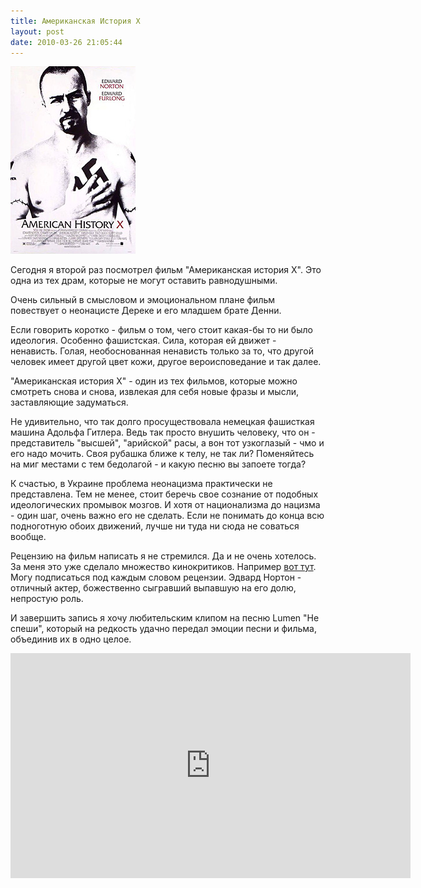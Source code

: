 ```yaml
---
title: Американская История X
layout: post
date: 2010-03-26 21:05:44
---
```


![American History X](/static/2010-03-26/x/American-History-X.jpg)

Сегодня я второй раз посмотрел фильм "Американская история Х". Это одна из тех драм, которые не могут оставить равнодушными.

Очень сильный в смысловом и эмоциональном плане фильм повествует о неонацисте Дереке и его младшем брате Денни.

Если говорить коротко - фильм о том, чего стоит какая-бы то ни было идеология. Особенно фашистская. Сила, которая ей движет - ненависть. Голая, необоснованная ненависть только за то, что другой человек имеет другой цвет кожи, другое вероисповедание и так далее.

"Американская история Х" - один из тех фильмов, которые можно смотреть снова и снова, извлекая для себя новые фразы и мысли, заставляющие задуматься.

Не удивительно, что так долго просуществовала немецкая фашисткая машина Адольфа Гитлера. Ведь так просто внушить человеку, что он - представитель "высшей", "арийской" расы, а вон тот узкоглазый - чмо и его надо мочить. Своя рубашка ближе к телу, не так ли? Поменяйтесь на миг местами с тем бедолагой - и какую песню вы запоете тогда?

К счастью, в Украине проблема неонацизма практически не представлена. Тем не менее, стоит беречь свое сознание от подобных идеологических промывок мозгов. И хотя от национализма до нацизма - один шаг, очень важно его не сделать. Если не понимать до конца всю подноготную обоих движений, лучше ни туда ни сюда не соваться вообще.

Рецензию на фильм написать я не стремился. Да и не очень хотелось. За меня это уже сделало множество кинокритиков. Например [вот тут](http://www.exler.ru/films/17-10-2001.htm). Могу подписаться под каждым словом рецензии. Эдвард Нортон - отличный актер, божественно сыгравший выпавшую на его долю, непростую роль.

И завершить запись я хочу любительским клипом на песню Lumen "Не спеши", который на редкость удачно передал эмоции песни и фильма, объединив их в одно целое.

<iframe width="640" height="360" src="https://www.youtube.com/embed/aichTAwVbew" frameborder="0" allow="accelerometer; autoplay; encrypted-media; gyroscope; picture-in-picture" allowfullscreen></iframe>
